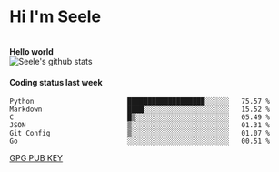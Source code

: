<h1>Hi I'm Seele</h1>
<br>
<b> Hello world</b>
<br>
<img src="https://github-readme-stats.vercel.app/api?username=Seele0oO&show_icons=true&icon_color=0366d6&bg_color=ffffff&hide_title=true&hide=contribs&include_all_commits=true" alt="Seele's github stats"/>
<br>

<h4>Coding status last week </h4>

<!--START_SECTION:waka-->

```text
Python                       ███████████████████░░░░░░   75.57 %
Markdown                     ████░░░░░░░░░░░░░░░░░░░░░   15.52 %
C                            █▒░░░░░░░░░░░░░░░░░░░░░░░   05.49 %
JSON                         ▒░░░░░░░░░░░░░░░░░░░░░░░░   01.31 %
Git Config                   ▒░░░░░░░░░░░░░░░░░░░░░░░░   01.07 %
Go                           ░░░░░░░░░░░░░░░░░░░░░░░░░   00.51 %
```

<!--END_SECTION:waka-->



[GPG PUB KEY](https://keys.openpgp.org/vks/v1/by-fingerprint/3FCE91BF5B9666B55B67213C4C57B7824A5B6680)

